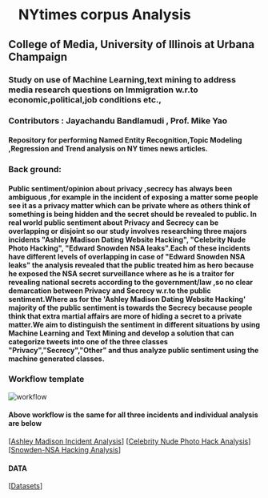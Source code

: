 # &nbsp; &nbsp;NYtimes corpus Analysis  

## College of Media, University of Illinois at Urbana Champaign

### Study on use of Machine Learning,text mining to address media research questions on Immigration w.r.to economic,political,job conditions etc.,

### Contributors : Jayachandu Bandlamudi , Prof. Mike Yao 

#### Repository for performing Named Entity Recognition,Topic Modeling ,Regression and Trend analysis on NY times news articles.

### Back ground:
#### Public sentiment/opinion about privacy ,secrecy has always been ambiguous ,for example in the incident of exposing a matter some people see it as a privacy matter which can be private where as others think of something is being hidden and the secret should be revealed to public. In real world public sentiment about Privacy and Secrecy can be overlapping or disjoint  so our study involves researching  three majors incidents "Ashley Madison Dating Website Hacking", "Celebrity Nude Photo Hacking", "Edward Snowden NSA leaks".Each of these incidents have different levels of overlapping in case of "Edward Snowden NSA leaks" the analysis revealed that the public treated him as hero because he exposed the NSA secret surveillance where as he is a traitor for revealing national secrets according to the government/law ,so no clear demarcation between Privacy and Secrecy w.r.to the public sentiment.Where as for the 'Ashley Madison Dating Website Hacking' majority of the public sentiment is towards the Secrecy because people think that extra martial affairs are more of hiding a secret to a private matter.We aim to distinguish the sentiment in different situations by using Machine Learning and Text Mining and develop a solution that can categorize tweets into one of the three classes "Privacy","Secrecy","Other" and thus analyze public sentiment using the machine generated classes.

### Workflow template
![workflow](https://github.com/bandjay/Twitter-Analysis/blob/master/twitter.png)

#### Above workflow is the same for all three incidents and individual analysis are below
[[Ashley Madison Incident Analysis](https://github.com/bandjay/Twitter-Analysis/blob/master/Ashely_Analysis.Rmd)]
[[Celebrity Nude Photo Hack Analysis](https://github.com/bandjay/Twitter-Analysis/blob/master/Celeb%20photo%20hack_Analysis.Rmd)]
[[Snowden-NSA Hacking Analysis](https://github.com/bandjay/Twitter-Analysis/blob/master/Snowden_Analysis.Rmd)]
#### DATA
[[Datasets](https://drive.google.com/drive/folders/0B0u3IvGq58oqNFFZWVpPTTFOWTQ)]



